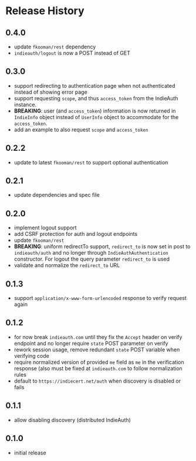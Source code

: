 # Release History

## 0.4.0
- update `fkooman/rest` dependency
- `indieauth/logout` is now a POST instead of GET

## 0.3.0
- support redirecting to authentication page when not authenticated instead 
  of showing error page
- support requesting `scope`, and thus `access_token` from the IndieAuth 
  instance.
- **BREAKING**: user (and `access_token`) information is now returned in 
  `IndieInfo` object instead of `UserInfo` object to accommodate for the 
  `access_token`.
- add an example to also request `scope` and `access_token`

## 0.2.2
- update to latest `fkooman/rest` to support optional authentication

## 0.2.1
- update dependencies and spec file

## 0.2.0
- implement logout support
- add CSRF protection for auth and logout endpoints
- update `fkooman/rest`
- **BREAKING**: uniform redirectTo support, `redirect_to` is now set in post to 
  `indieauth/auth` and no longer through `IndieAuthAuthentication` constructor. 
  For logout the query parameter `redirect_to` is used
- validate and normalize the `redirect_to` URL

## 0.1.3
- support `application/x-www-form-urlencoded` response to verify request again

## 0.1.2
- for now break `indieauth.com` until they fix the `Accept` header on verify 
  endpoint and no longer require `state` POST parameter on verify
- rework session usage, remove redundant `state` POST variable when verifying
  code
- require normalized version of provided `me` field as `me` in the verification
  response (also must be fixed at `indieauth.com` to follow normalization 
  rules
- default to `https://indiecert.net/auth` when discovery is disabled or 
  fails

## 0.1.1
- allow disabling discovery (distributed IndieAuth)

## 0.1.0 
- initial release
